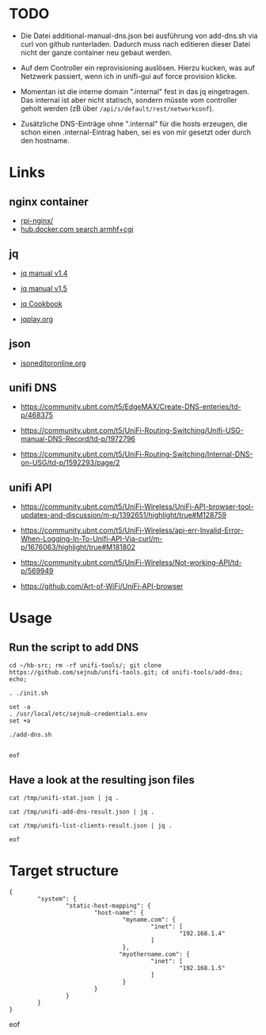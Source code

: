 # TODO

- Die Datei additional-manual-dns.json bei ausführung von add-dns.sh via curl von github runterladen. Dadurch muss nach editieren dieser Datei nicht der ganze container neu gebaut werden.

- Auf dem Controller ein reprovisioning auslösen. Hierzu kucken, was auf Netzwerk passiert, wenn ich in unifi-gui auf force provision klicke.
  
- Momentan ist die interne domain ".internal" fest in das jq eingetragen. Das internal ist aber nicht statisch, sondern müsste vom controller geholt werden (zB über ````/api/s/default/rest/networkconf````).

- Zusätzliche DNS-Einträge ohne ".internal" für die hosts erzeugen, die schon einen .internal-Eintrag haben, sei es von mir gesetzt oder durch den hostname.


# Links

## nginx container

- [rpi-nginx/](https://hub.docker.com/r/wouterds/rpi-nginx/)
- [hub.docker.com search armhf+cgi](https://hub.docker.com/search/?isAutomated=0&isOfficial=0&page=1&pullCount=0&q=armhf+cgi)


## jq

- [jq manual v1.4](https://stedolan.github.io/jq/manual/v1.4/)
- [jq manual v1.5](https://stedolan.github.io/jq/manual/v1.5/)
- [jq Cookbook](https://github.com/stedolan/jq/wiki/Cookbook)

- [jqplay.org](https://jqplay.org/)


## json

- [jsoneditoronline.org](http://jsoneditoronline.org/)


## unifi DNS

- https://community.ubnt.com/t5/EdgeMAX/Create-DNS-enteries/td-p/468375

- https://community.ubnt.com/t5/UniFi-Routing-Switching/Unifi-USG-manual-DNS-Record/td-p/1972796

- https://community.ubnt.com/t5/UniFi-Routing-Switching/Internal-DNS-on-USG/td-p/1592293/page/2


## unifi API

- https://community.ubnt.com/t5/UniFi-Wireless/UniFi-API-browser-tool-updates-and-discussion/m-p/1392651/highlight/true#M128759

- https://community.ubnt.com/t5/UniFi-Wireless/api-err-Invalid-Error-When-Logging-In-To-Unifi-API-Via-curl/m-p/1676063/highlight/true#M181802

- https://community.ubnt.com/t5/UniFi-Wireless/Not-working-API/td-p/569949

- https://github.com/Art-of-WiFi/UniFi-API-browser


# Usage

## Run the script to add DNS
````
cd ~/hb-src; rm -rf unifi-tools/; git clone https://github.com/sejnub/unifi-tools.git; cd unifi-tools/add-dns; echo; 

. ./init.sh

set -a
. /usr/local/etc/sejnub-credentials.env
set +a

./add-dns.sh


eof
````


## Have a look at the resulting json files

````
cat /tmp/unifi-stat.json | jq .

cat /tmp/unifi-add-dns-result.json | jq .

cat /tmp/unifi-list-clients-result.json | jq .

eof
````


# Target structure

````
{
        "system": {
                "static-host-mapping": {
                        "host-name": {
                                "myname.com": {
                                        "inet": [
                                                "192.168.1.4"
                                        ]
                                },
                               "myothername.com": {
                                        "inet": [
                                                "192.168.1.5"
                                        ]
                                }
                        }
                }
        }
}
````

eof
